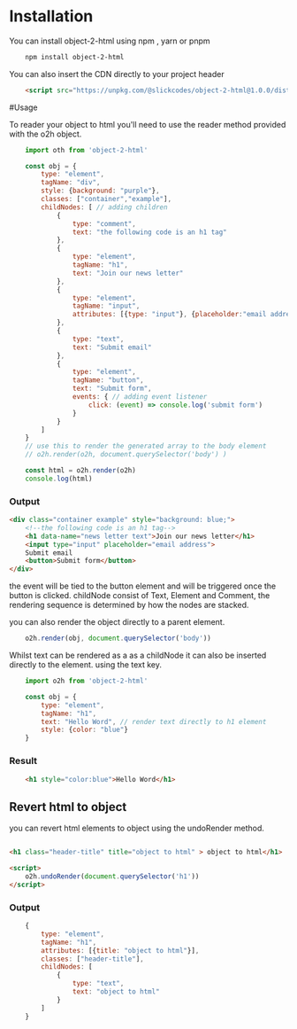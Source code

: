 

# Installation 
You can install object-2-html using npm , yarn or pnpm
````bash
    npm install object-2-html
````

You can also insert the CDN directly to your project header
```html
    <script src="https://unpkg.com/@slickcodes/object-2-html@1.0.0/dist/index.js"></script>
```

#Usage

To reader your object to html you'll need to use the reader method provided with the o2h object.

```javascript
    import oth from 'object-2-html'

    const obj = {
        type: "element",
        tagName: "div",
        style: {background: "purple"},
        classes: ["container","example"],
        childNodes: [ // adding children
            {
                type: "comment",
                text: "the following code is an h1 tag"
            },
            {
                type: "element",
                tagName: "h1",
                text: "Join our news letter"
            },
            {
                type: "element",
                tagName: "input",
                attributes: [{type: "input"}, {placeholder:"email address"}]
            },
            {
                type: "text",
                text: "Submit email"
            },
            {
                type: "element",
                tagName: "button",
                text: "Submit form",
                events: { // adding event listener
                    click: (event) => console.log('submit form')
                }
            }
        ]   
    }
    // use this to render the generated array to the body element
    // o2h.render(o2h, document.querySelector('body') )

    const html = o2h.render(o2h)
    console.log(html)
```
### Output
``` html
<div class="container example" style="background: blue;">
    <!--the following code is an h1 tag-->
    <h1 data-name="news letter text">Join our news letter</h1>
    <input type="input" placeholder="email address">
    Submit email
    <button>Submit form</button>
</div>
```
the event will be tied to the button element and will be triggered once the button is clicked.
childNode consist of Text, Element and Comment, the rendering sequence is determined by how the nodes are stacked.

you can also render the object directly to a parent element.

```javascript
    o2h.render(obj, document.querySelector('body'))
```

Whilst text can be rendered as a as a childNode it can also be inserted directly to the element. using the text key.

```javascript
    import o2h from 'object-2-html'

    const obj = {
        type: "element",
        tagName: "h1",
        text: "Hello Word", // render text directly to h1 element
        style: {color: "blue"}
    }
```
### Result
```html
    <h1 style="color:blue">Hello Word</h1>
```


## Revert html to object
you can revert html elements to object using the undoRender method.

```html 

<h1 class="header-title" title="object to html" > object to html</h1>

<script>
    o2h.undoRender(document.querySelector('h1'))
</script>
```

### Output

```javascript
    {
        type: "element",
        tagName: "h1",
        attributes: [{title: "object to html"}],
        classes: ["header-title"],
        childNodes: [
            {
                type: "text",
                text: "object to html"
            }
        ]
    }
```

